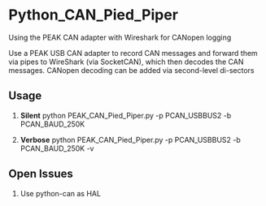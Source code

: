 # Python_CAN_Pied_Piper
Using the PEAK CAN adapter with Wireshark for CANopen logging

Use a PEAK USB CAN adapter to record CAN  messages and forward them via pipes to WireShark (via SocketCAN), which then decodes the CAN messages. CANopen decoding can be added via second-level di-sectors

## Usage

1. **Silent**
python PEAK_CAN_Pied_Piper.py -p PCAN_USBBUS2 -b PCAN_BAUD_250K

2. **Verbose**
python PEAK_CAN_Pied_Piper.py -p PCAN_USBBUS2 -b PCAN_BAUD_250K -v

## Open Issues

1. Use python-can as HAL
